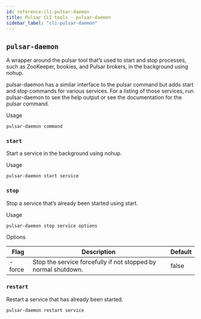 ```yaml
---
id: reference-cli-pulsar-daemon
title: Pulsar CLI tools - pulsar-daemon
sidebar_label: "cli-pulsar-daemon"
---
```


## `pulsar-daemon`

A wrapper around the pulsar tool that’s used to start and stop processes, such as ZooKeeper, bookies, and Pulsar brokers, in the background using nohup.

pulsar-daemon has a similar interface to the pulsar command but adds start and stop commands for various services. For a listing of those services, run pulsar-daemon to see the help output or see the documentation for the pulsar command.

Usage

```bash
pulsar-daemon command
```

### `start`
Start a service in the background using nohup.

Usage

```bash
pulsar-daemon start service
```

### `stop`
Stop a service that’s already been started using start.

Usage

```bash
pulsar-daemon stop service options
```

Options

|Flag|Description|Default|
|---|---|---|
|-force|Stop the service forcefully if not stopped by normal shutdown.|false|

### `restart`
Restart a service that has already been started.

```bash
pulsar-daemon restart service
```